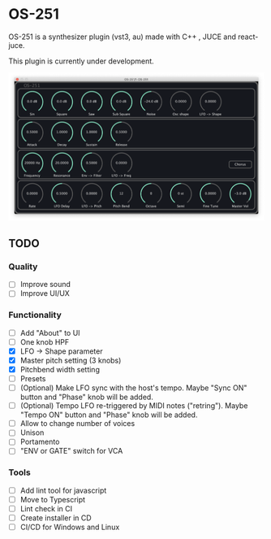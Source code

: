 # OS-251
OS-251 is a synthesizer plugin (vst3, au) made with C++ , JUCE and react-juce.

This plugin is currently under development.

<div align="center"><img src="screenshot.png" width="600px"></div>

## TODO

### Quality

- [ ] Improve sound
- [ ] Improve UI/UX

### Functionality

- [ ] Add "About" to UI
- [ ] One knob HPF
- [x] LFO -> Shape parameter
- [x] Master pitch setting (3 knobs)
- [x] Pitchbend width setting
- [ ] Presets
- [ ] (Optional) Make LFO sync with the host's tempo.
  Maybe "Sync ON" button and "Phase" knob will be added.
- [ ] (Optional) Tempo LFO re-triggered by MIDI notes ("retring").
  Maybe "Tempo ON" button and "Phase" knob will be added.
- [ ] Allow to change number of voices
- [ ] Unison
- [ ] Portamento
- [ ] "ENV or GATE" switch for VCA
### Tools

- [ ] Add lint tool for javascript
- [ ] Move to Typescript
- [ ] Lint check in CI
- [ ] Create installer in CD
- [ ] CI/CD for Windows and Linux